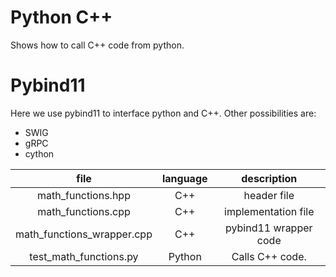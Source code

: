 # Python C++

Shows how to call C++ code from python.

# Pybind11

Here we use pybind11 to interface python and C++. Other
possibilities are:

* SWIG
* gRPC
* cython

| file                         | language | description           |
|:----------------------------:|:--------:|:---------------------:|
| math\_functions.hpp          | C++      | header file           |
| math\_functions.cpp          | C++      | implementation file   |
| math\_functions\_wrapper.cpp | C++      | pybind11 wrapper code |
| test\_math\_functions.py     | Python   | Calls C++ code.       |


